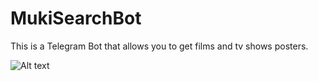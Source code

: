 # MukiSearchBot

This is a Telegram Bot that allows you to get films and tv shows posters.

![Alt text](qrCodeTelegramBot.png?raw=true "Title")


